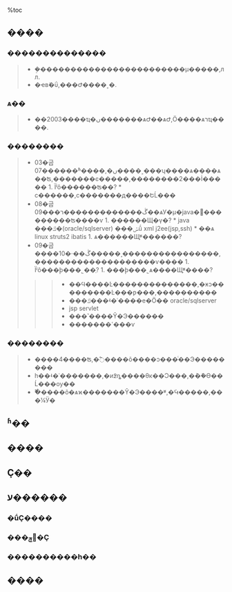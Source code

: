 %toc
## ���� ##
### �������������� ###
> - �ܸ������������������������μ�����,лл.
> - �ҽвܺ�ΰ,���Ժ����˲�.
### ѧ�� ###
> - ��2003����ҵ�ں�������ѧԺ��ѧԺ,Ӧ����ѧרҵ����.
### �������� ###
> - 03�굽07������ʱ����,�ں����˲���ʮ����ѧ����ѧ��ʦ,�������ͼ�����,��������2���İ�����
    1. Ϊʲô������ʦ��?
      * ϲ������,ϲ�������д����ԵĹ���
> - 08�굽09���ڴ�������������ר��ѧУ�μ�java�߼���������ʦ����ѵ
    1. ������Щ�γ�?
      * java ���ݿ�(oracle/sqlserver) ���ݽṹ xml j2ee(jsp,ssh)
      * ��ѧ linux struts2 ibatis
    1. ѧ������Щ֪ʶ������?
> - 09�굽����10�·��ڴ�����˼����������������,��������������������ѵ����
    1. Ϊʲô���ϸ���˾��ְ?
    1. ���ϸ���˾ѧ����Щ֪ʶ����?
> > > - ��Ϥ����Ŀ��������������,�ӿͻ���������Ŀ���ƿ���,����������
> > > - ���ݿ���ʵ�ʿ����е�Ӧ�� oracle/sqlserver
> > > - jsp servlet
> > > - ���˺����Ŷ�Э������
> > > - �������ߵ���ѵ
### �������� ###

> - ����4����ʦ,�߱����õ����ͻ���ͨ��Э��������
> - һ��ʵ�ʿ�������,�и߶ȵ����θк��Ͻ���,�ܳ��ܽϴ��Ĺ���ѹ��
> - �߱����õ�ѧϰ�������Ŷ�Э����ʶ,�ܳԿ�����,���¼Ӱ�
## ʱ�� ##
## ���� ##
## Ҫ�� ##
## ע������ ##
### �ṹҪ���� ###
### ���ݼ򵥶�Ҫ ###
### ����������һ�� ###
## ���� ##